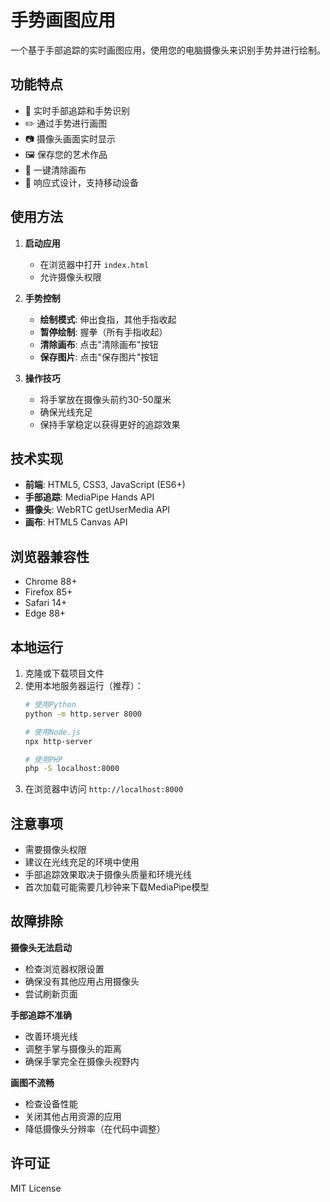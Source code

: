 # 手势画图应用

一个基于手部追踪的实时画图应用，使用您的电脑摄像头来识别手势并进行绘制。

## 功能特点

- 🎨 实时手部追踪和手势识别
- ✏️ 通过手势进行画图
- 📷 摄像头画面实时显示
- 🖼️ 保存您的艺术作品
- 🧹 一键清除画布
- 📱 响应式设计，支持移动设备

## 使用方法

1. **启动应用**
   - 在浏览器中打开 `index.html`
   - 允许摄像头权限

2. **手势控制**
   - **绘制模式**: 伸出食指，其他手指收起
   - **暂停绘制**: 握拳（所有手指收起）
   - **清除画布**: 点击"清除画布"按钮
   - **保存图片**: 点击"保存图片"按钮

3. **操作技巧**
   - 将手掌放在摄像头前约30-50厘米
   - 确保光线充足
   - 保持手掌稳定以获得更好的追踪效果

## 技术实现

- **前端**: HTML5, CSS3, JavaScript (ES6+)
- **手部追踪**: MediaPipe Hands API
- **摄像头**: WebRTC getUserMedia API
- **画布**: HTML5 Canvas API

## 浏览器兼容性

- Chrome 88+
- Firefox 85+
- Safari 14+
- Edge 88+

## 本地运行

1. 克隆或下载项目文件
2. 使用本地服务器运行（推荐）：
   ```bash
   # 使用Python
   python -m http.server 8000
   
   # 使用Node.js
   npx http-server
   
   # 使用PHP
   php -S localhost:8000
   ```
3. 在浏览器中访问 `http://localhost:8000`

## 注意事项

- 需要摄像头权限
- 建议在光线充足的环境中使用
- 手部追踪效果取决于摄像头质量和环境光线
- 首次加载可能需要几秒钟来下载MediaPipe模型

## 故障排除

**摄像头无法启动**
- 检查浏览器权限设置
- 确保没有其他应用占用摄像头
- 尝试刷新页面

**手部追踪不准确**
- 改善环境光线
- 调整手掌与摄像头的距离
- 确保手掌完全在摄像头视野内

**画图不流畅**
- 检查设备性能
- 关闭其他占用资源的应用
- 降低摄像头分辨率（在代码中调整）

## 许可证

MIT License